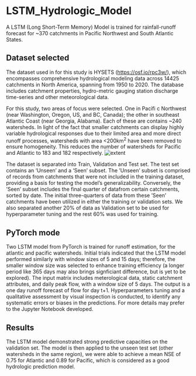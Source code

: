 # LSTM_Hydrologic_Model
A LSTM (Long Short-Term Memory) Model is trained for rainfall-runoff forecast for ~370 catchments in Pacific Northwest and South Atlantic States.

## Dataset selected
The dataset used in for this study is HYSETS (https://osf.io/rpc3w/), which encompasses comprehensive hydrological modeling data across 14425 catchments in North America, spanning
from 1950 to 2020. The database includes catchment properties, hydro-metric gauging station discharge time-series and other meteorological data.

For this study, two areas of focus were selected. One in Pacifi c Northwest (near Washington, Oregon, US, and BC, Canada); the other in southeast Atlantic Coast (near Georgia, Alabama). Each of these are contains ~240 watersheds. In light of the fact that smaller catchments can display highly variable hydrological responses due to their limited area and more direct runoff processes, watersheds with area <200km<sup>2</sup> have been removed to ensure homogeneity. This reduces the number of watersheds for Pacific and Atlantic to 183 and 182 respectively.
![extent](https://github.com/user-attachments/assets/3ee0d471-18e2-4c92-ac94-3e1b320fdb66)

The dataset is separated into Train, Validation and Test set.  The test set contains an ‘Unseen’ and a ‘Seen’ subset. The ’Unseen’ subset is comprised of records from catchments that were not included in the training dataset, providing a basis for testing the model’s generalizability. Conversely, the ’Seen’ subset includes the final quarter of datafrom certain catchments, sorted by date.  The initial three-quarters of data from these ’Seen’ catchments have been utilized in either the training or validation sets. We also separated another 20% of data as Validation set to be used for hyperparameter tuning and the rest 60% was used for training.

## PyTorch mode
Two LSTM model from PyTorch is trained for runoff estimation, for the atlantic and pacific watersheds. Initial trials indicated that the LSTM model performed similarly with window sizes of 5 and 15 days; therefore, the smaller window size was selected to enhance training efficiency (a longer period like 365 days may also brings signficiant difference, but is yet to be explored). The input matrix includes meterological data, static catchment attributes, and daily peak flow, with a window size of 5 days. The output is a one day runoff forecast of flow for day t+1. Hyperparameters tuning and a qualitative assessment by visual inspection is conducted, to identify any systematic errors or biases in the predictions. For more details may prefer to the Jupyter Notebook developed.

## Results
The LSTM model demonstrated strong predictive capacities on the validation set. The model is then applied to the unseen test set (other watersheds in the same region), we were able to achieve a mean NSE of 0.75 for Atlantic and 0.89 for Pacific, which is considered as a good hydrologic prediction model.
